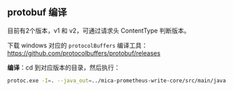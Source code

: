 ## protobuf 编译

目前有2个版本，v1 和 v2，可通过请求头 ContentType 判断版本。

下载 windows 对应的 `protocolBuffers` 编译工具：https://github.com/protocolbuffers/protobuf/releases

**编译**：cd 到对应版本的目录，然后执行：
```bash
protoc.exe -I=. --java_out=../mica-prometheus-write-core/src/main/java *.proto
```
